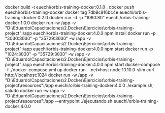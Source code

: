 docker build -t euechi/orbis-training-docker:0.1.0 .
docker push euechi/orbis-training-docker
docker tag 7db9c916bc4e euechi/orbis-training-docker:0.2.0
docker run -d -p "1080:80" euechi/orbis-training-docker:1.0.0
docker run -w /app -v  "D:\Eduardo\Capacitaciones\2.Docker\Ejercicios\orbis-training-project":/app  euechi/orbis-training-docker:4.0.0 npm install
docker run -p "3030:3030" -p "35729:3030" -w /app -v "D:\Eduardo\Capacitaciones\2.Docker\Ejercicios\orbis-training-project":/app  euechi/orbis-training-docker:4.0.0 npm start
docker run -p "1024:3030" -p "35729:3030" -w /app -v "D:\Eduardo\Capacitaciones\2.Docker\Ejercicios\orbis-training-project":/app  euechi/orbis-training-docker:4.0.0 npm start
docker-compose -f ./docker-compose.yml up
docker run --net=host node:10.10.0-slim curl http://localhost:1024
docker run -w /app -v  "D:\Eduardo\Capacitaciones\2.Docker\Ejercicios\orbis-training-project\resources":/app  euechi/orbis-training-docker:4.0.0 ./example.sh; saludo
docker run -w /app -v  "D:\Eduardo\Capacitaciones\2.Docker\Ejercicios\orbis-training-project\resources":/app --entrypoint ./ejecutando.sh euechi/orbis-training-docker:4.0.0